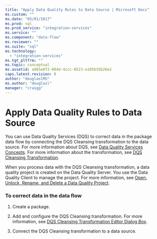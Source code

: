```yaml
---
title: "Apply Data Quality Rules to Data Source | Microsoft Docs"
ms.custom: ""
ms.date: "03/01/2017"
ms.prod: sql
ms.prod_service: "integration-services"
ms.service: ""
ms.component: "data-flow"
ms.reviewer: ""
ms.suite: "sql"
ms.technology: 
  - "integration-services"
ms.tgt_pltfrm: ""
ms.topic: conceptual
ms.assetid: a965e8f2-004d-4ccc-8523-a185b35b26e2
caps.latest.revision: 8
author: "douglaslMS"
ms.author: "douglasl"
manager: "craigg"
---
```

# Apply Data Quality Rules to Data Source
  You can use Data Quality Services (DQS) to correct data in the package data flow by connecting the DQS Cleansing transformation to the data source. For more information about DQS, see [Data Quality Services Concepts](../../../data-quality-services/data-quality-services-concepts.md). For more information about the transformation, see [DQS Cleansing Transformation](../../../integration-services/data-flow/transformations/dqs-cleansing-transformation.md).  
  
 When you process data with the DQS Cleansing transformation, a data quality project is created on the Data Quality Server. You use the Data Quality Client to manage the project. For more information, see [Open, Unlock, Rename, and Delete a Data Quality Project](../../../data-quality-services/open-unlock-rename-and-delete-a-data-quality-project.md).  
  
### To correct data in the data flow  
  
1.  Create a package.  
  
2.  Add and configure the DQS Cleansing transformation. For more information, see [DQS Cleansing Transformation Editor Dialog Box](../../../integration-services/data-flow/transformations/dqs-cleansing-transformation-editor-dialog-box.md).  
  
3.  Connect the DQS Cleansing transformation to a data source.  
  
  
